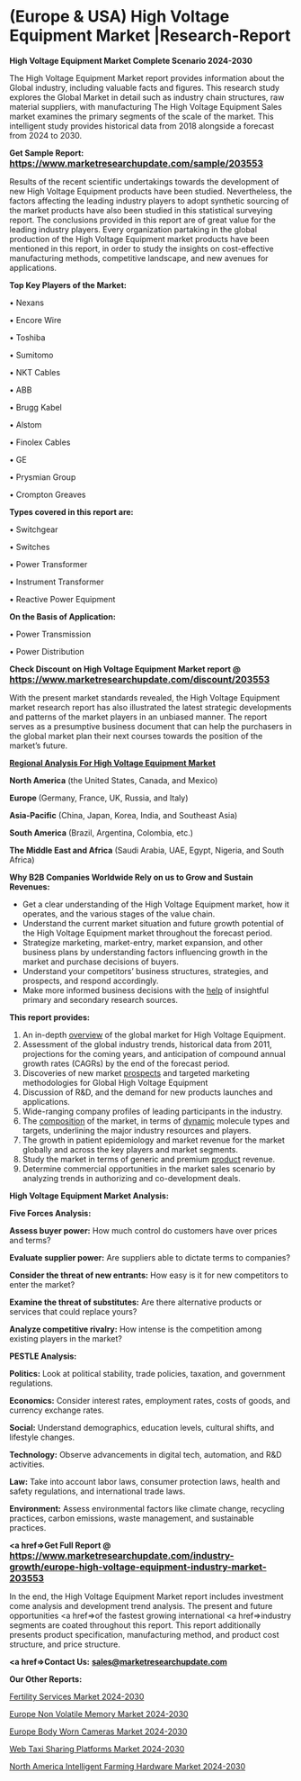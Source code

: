 # (Europe & USA) High Voltage Equipment Market |Research-Report

<strong>High Voltage Equipment Market Complete Scenario 2024-2030</strong>

The High Voltage Equipment Market report provides information about the Global industry, including valuable facts and figures. This research study explores the Global Market in detail such as industry chain structures, raw material suppliers, with manufacturing The High Voltage Equipment Sales market examines the primary segments of the scale of the market. This intelligent study provides historical data from 2018 alongside a forecast from 2024 to 2030.

<strong>Get Sample Report: <a href=https://www.marketresearchupdate.com/sample/203553><font size=3 color=#0000ff>https://www.marketresearchupdate.com/sample/203553</font></a></strong>

Results of the recent scientific undertakings towards the development of new High Voltage Equipment products have been studied. Nevertheless, the factors affecting the leading industry players to adopt synthetic sourcing of the market products have also been studied in this statistical surveying report. The conclusions provided in this report are of great value for the leading industry players. Every organization partaking in the global production of the High Voltage Equipment market products have been mentioned in this report, in order to study the insights on cost-effective manufacturing methods, competitive landscape, and new avenues for applications.

<strong>Top Key Players of the Market:</strong>

• Nexans

• Encore Wire

• Toshiba

• Sumitomo

• NKT Cables

• ABB

• Brugg Kabel

• Alstom

• Finolex Cables

• GE

• Prysmian Group

• Crompton Greaves

<strong>Types covered in this report are: </strong>

• Switchgear

• Switches

• Power Transformer

• Instrument Transformer

• Reactive Power Equipment

<strong>On the Basis of Application:</strong>

• Power Transmission

• Power Distribution

<strong>Check Discount on High Voltage Equipment Market report @ <a href=https://www.marketresearchupdate.com/discount/203553><font size=3 color=#0000ff>https://www.marketresearchupdate.com/discount/203553</font></a></strong>

With the present market standards revealed, the High Voltage Equipment market research report has also illustrated the latest strategic developments and patterns of the market players in an unbiased manner. The report serves as a presumptive business document that can help the purchasers in the global market plan their next courses towards the position of the market’s future.

<strong><u><b>Regional Analysis For High Voltage Equipment Market</b></u></strong>

<strong><b>North America</b></strong> (the United States, Canada, and Mexico)

<strong><b>Europe </b></strong>(Germany, France, UK, Russia, and Italy)

<strong><b>Asia-Pacific</b></strong> (China, Japan, Korea, India, and Southeast Asia)

<strong><b>South America</b></strong> (Brazil, Argentina, Colombia, etc.)

<strong><b>The Middle East and Africa</b></strong> (Saudi Arabia, UAE, Egypt, Nigeria, and South Africa)

<strong>Why B2B Companies Worldwide Rely on us to Grow and Sustain Revenues:</strong>
<ul>
  <li>Get a clear understanding of the High Voltage Equipment market, how it operates, and the various stages of the value chain.</li>
  <li>Understand the current market situation and future growth potential of the High Voltage Equipment market throughout the forecast period.</li>
  <li>Strategize marketing, market-entry, market expansion, and other business plans by understanding factors influencing growth in the market and purchase decisions of buyers.</li>
  <li>Understand your competitors’ business structures, strategies, and prospects, and respond accordingly.</li>
  <li>Make more informed business decisions with the <a href=ASDF991299>help</a> of insightful primary and secondary research sources.</li>
</ul>
<strong>This report provides:</strong>
<ol>
  <li>An in-depth <a href=>overview</a> of the global market for High Voltage Equipment.</li>
  <li>Assessment of the global industry trends, historical data from 2011, projections for the coming years, and anticipation of compound annual growth rates (CAGRs) by the end of the forecast period.</li>
  <li>Discoveries of new market <a href=>prospects</a> and targeted marketing methodologies for Global High Voltage Equipment</li>
  <li>Discussion of R&amp;D, and the demand for new products launches and applications.</li>
  <li>Wide-ranging company profiles of leading participants in the industry.</li>
  <li>The <a href=ASDF881288>composition</a> of the market, in terms of <a href=>dynamic</a> molecule types and targets, underlining the major industry resources and players.</li>
  <li>The growth in patient epidemiology and market revenue for the market globally and across the key players and market segments.</li>
  <li>Study the market in terms of generic and premium <a href=>product</a> revenue.</li>
  <li>Determine commercial opportunities in the market sales scenario by analyzing trends in authorizing and co-development deals.</li>
</ol>

<strong>High Voltage Equipment Market Analysis:</strong>

<strong>Five Forces Analysis:</strong>

<strong>Assess buyer power:</strong> How much control do customers have over prices and terms?

<strong>Evaluate supplier power:</strong> Are suppliers able to dictate terms to companies?

<strong>Consider the threat of new entrants:</strong> How easy is it for new competitors to enter the market?

<strong>Examine the threat of substitutes:</strong> Are there alternative products or services that could replace yours?

<strong>Analyze competitive rivalry:</strong> How intense is the competition among existing players in the market?

<strong>PESTLE Analysis:</strong>

<strong>Politics:</strong> Look at political stability, trade policies, taxation, and government regulations.

<strong>Economics:</strong> Consider interest rates, employment rates, costs of goods, and currency exchange rates.

<strong>Social:</strong> Understand demographics, education levels, cultural shifts, and lifestyle changes.

<strong>Technology:</strong> Observe advancements in digital tech, automation, and R&D activities.

<strong>Law:</strong> Take into account labor laws, consumer protection laws, health and safety regulations, and international trade laws.

<strong>Environment:</strong> Assess environmental factors like climate change, recycling practices, carbon emissions, waste management, and sustainable practices.

<strong><a href=>Get Full Report</a> @ <a href=https://www.marketresearchupdate.com/industry-growth/europe-high-voltage-equipment-industry-market-203553><font size=3 color=#0000ff>https://www.marketresearchupdate.com/industry-growth/europe-high-voltage-equipment-industry-market-203553</font></a></strong>

In the end, the High Voltage Equipment Market report includes investment come analysis and development trend analysis. The present and future opportunities <a href=>of</a> the fastest growing international <a href=>industry</a> segments are coated throughout this report. This report additionally presents product specification, manufacturing method, and product cost structure, and price structure.

<strong><a href=><strong>Contact Us:</strong></a></strong>
<strong>sales@marketresearchupdate.com</strong>

<strong>Our Other Reports:</strong>

<a href=https://www.linkedin.com/pulse/fertility-services-market-pointing-capture-largest>Fertility Services Market 2024-2030</a>

<a href=https://www.linkedin.com/pulse/europe-non-volatile-memory-market-size-new-industry>Europe Non Volatile Memory Market 2024-2030</a>

<a href=https://www.linkedin.com/pulse/europe-body-worn-cameras-market-2023-2030>Europe Body Worn Cameras Market 2024-2030</a>

<a href=https://www.linkedin.com/pulse/web-taxi-sharing-platforms-market-2023-enormous-hyxdf/>Web Taxi Sharing Platforms Market 2024-2030</a>

<a href=https://www.linkedin.com/pulse/north-america-intelligent-farming-hardware-market-hnclf/>North America Intelligent Farming Hardware Market 2024-2030</a>

